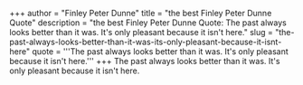 +++
author = "Finley Peter Dunne"
title = "the best Finley Peter Dunne Quote"
description = "the best Finley Peter Dunne Quote: The past always looks better than it was. It's only pleasant because it isn't here."
slug = "the-past-always-looks-better-than-it-was-its-only-pleasant-because-it-isnt-here"
quote = '''The past always looks better than it was. It's only pleasant because it isn't here.'''
+++
The past always looks better than it was. It's only pleasant because it isn't here.

